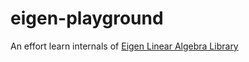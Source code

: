 # eigen-playground
An effort learn internals of [Eigen Linear Algebra Library](https://eigen.tuxfamily.org/index.php?title=Main_Page)
